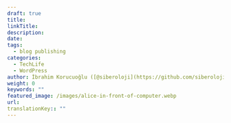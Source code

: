 ```yaml
---
draft: true
title: 
linkTitle: 
description: 
date: 
tags:
  - blog publishing
categories: 
  - TechLife
  - WordPress
author: İbrahim Korucuoğlu ([@siberoloji](https://github.com/siberoloji))
weight: 0
keywords: ""
featured_image: /images/alice-in-front-of-computer.webp
url: 
translationKey:: ""
---
```

